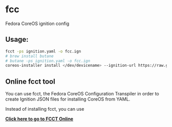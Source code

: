 # fcc
Fedora CoreOS ignition config

## Usage:
```bash
fcct -ps ignition.yaml -o fcc.ign
# brew install butane
# butane -ps ignition.yaml -o fcc.ign
coreos-installer install </dev/devicename> --ignition-url https://raw.githubusercontent.com/fimreal/fcc/main/fcc.ign
```

## Online fcct tool
You can use fcct, the Fedora CoreOS Configuration Transpiler in order to create Ignition JSON files for installing CoreOS from YAML.

Instead of installing fcct, you can use

[**Click here to go to FCCT Online**](https://fcct.epurs.com/)


